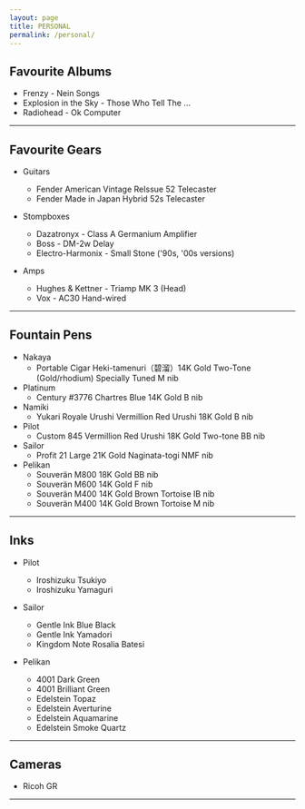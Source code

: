 ```yaml
---
layout: page
title: PERSONAL
permalink: /personal/
---
```


## Favourite Albums

* Frenzy - Nein Songs
* Explosion in the Sky - Those Who Tell The ...
* Radiohead - Ok Computer

---

## Favourite Gears

* Guitars
  + Fender American Vintage ReIssue 52 Telecaster
  + Fender Made in Japan Hybrid 52s Telecaster

* Stompboxes
  + Dazatronyx - Class A Germanium Amplifier 
  + Boss - DM-2w Delay
  + Electro-Harmonix - Small Stone ('90s, '00s versions)

* Amps
  + Hughes & Kettner - Triamp MK 3 (Head)
  + Vox - AC30 Hand-wired

---

## Fountain Pens

* Nakaya 
  + Portable Cigar Heki-tamenuri（碧溜）14K Gold Two-Tone (Gold/rhodium) Specially Tuned M nib
* Platinum
  + Century #3776 Chartres Blue 14K Gold B nib
* Namiki
  + Yukari Royale Urushi Vermillion Red Urushi 18K Gold B nib
* Pilot
  + Custom 845 Vermillion Red Urushi 18K Gold Two-tone BB nib
* Sailor 
  + Profit 21 Large 21K Gold Naginata-togi NMF nib
* Pelikan
  + Souverän M800 18K Gold BB nib
  + Souverän M600 14K Gold F nib
  + Souverän M400 14K Gold Brown Tortoise IB nib
  + Souverän M400 14K Gold Brown Tortoise M nib

---

## Inks

* Pilot 
  + Iroshizuku Tsukiyo
  + Iroshizuku Yamaguri

* Sailor 
  + Gentle Ink Blue Black
  + Gentle Ink Yamadori
  + Kingdom Note Rosalia Batesi

* Pelikan
  + 4001 Dark Green
  + 4001 Brilliant Green
  + Edelstein Topaz
  + Edelstein Averturine 
  + Edelstein Aquamarine
  + Edelstein Smoke Quartz

---

## Cameras

* Ricoh GR

---

